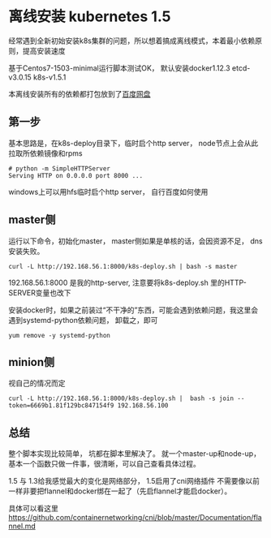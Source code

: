 # 离线安装 kubernetes 1.5

经常遇到全新初始安装k8s集群的问题，所以想着搞成离线模式，本着最小依赖原则，提高安装速度

基于Centos7-1503-minimal运行脚本测试OK， 默认安装docker1.12.3 etcd-v3.0.15 k8s-v1.5.1

本离线安装所有的依赖都打包放到了[百度网盘](https://pan.baidu.com/s/1i5jusip)


## 第一步
基本思路是，在k8s-deploy目录下，临时启个http server， node节点上会从此拉取所依赖镜像和rpms

```
# python -m SimpleHTTPServer
Serving HTTP on 0.0.0.0 port 8000 ...
```

windows上可以用hfs临时启个http server， 自行百度如何使用

## master侧

运行以下命令，初始化master， master侧如果是单核的话，会因资源不足， dns安装失败。

```
curl -L http://192.168.56.1:8000/k8s-deploy.sh | bash -s master
```
192.168.56.1:8000 是我的http-server, 注意要将k8s-deploy.sh 里的HTTP-SERVER变量也改下

安装docker时，如果之前装过“不干净的”东西，可能会遇到依赖问题，我这里会遇到systemd-python依赖问题，
卸载之，即可
```
yum remove -y systemd-python
```


## minion侧

视自己的情况而定

```
curl -L http://192.168.56.1:8000/k8s-deploy.sh |  bash -s join --token=6669b1.81f129bc847154f9 192.168.56.100
```

## 总结

整个脚本实现比较简单， 坑都在脚本里解决了。
就一个master-up和node-up， 基本一个函数只做一件事，很清晰，可以自己查看具体过程。

1.5 与 1.3给我感觉最大的变化是网络部分， 1.5启用了cni网络插件
不需要像以前一样非要把flannel和docker绑在一起了（先启flannel才能启docker）。


具体可以看这里
https://github.com/containernetworking/cni/blob/master/Documentation/flannel.md
